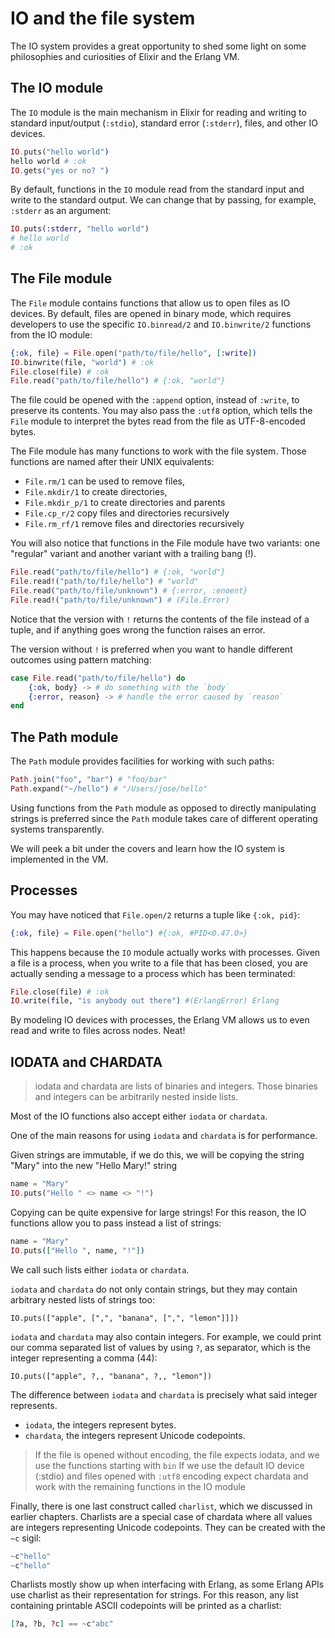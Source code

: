 # IO and the file system

The IO system provides a great opportunity to shed some light on some philosophies and curiosities of Elixir and the Erlang VM.

## The IO module

The `IO` module is the main mechanism in Elixir for reading and writing to standard input/output (`:stdio`), standard error (`:stderr`), files, and other IO devices.

```elixir
IO.puts("hello world")
hello world # :ok
IO.gets("yes or no? ")
```

By default, functions in the `IO` module read from the standard input and write to the standard output. We can change that by passing, for example, `:stderr` as an argument:

```elixir
IO.puts(:stderr, "hello world")
# hello world
# :ok
```

## The File module

The `File` module contains functions that allow us to open files as IO devices. By default, files are opened in binary mode, which requires developers to use the specific `IO.binread/2` and `IO.binwrite/2` functions from the IO module:

```elixir
{:ok, file} = File.open("path/to/file/hello", [:write])
IO.binwrite(file, "world") # :ok
File.close(file) # :ok
File.read("path/to/file/hello") # {:ok, "world"}
```

The file could be opened with the `:append` option, instead of `:write`, to preserve its contents. You may also pass the `:utf8` option, which tells the `File` module to interpret the bytes read from the file as UTF-8-encoded bytes.

The File module has many functions to work with the file system. Those functions are named after their UNIX equivalents:

- `File.rm/1` can be used to remove files,
- `File.mkdir/1` to create directories,
- `File.mkdir_p/1` to create directories and parents
- `File.cp_r/2` copy files and directories recursively
- `File.rm_rf/1` remove files and directories recursively

You will also notice that functions in the File module have two variants: one "regular" variant and another variant with a trailing bang (!).

```elixir
File.read("path/to/file/hello") # {:ok, "world"}
File.read!("path/to/file/hello") # "world"
File.read("path/to/file/unknown") # {:error, :enoent}
File.read!("path/to/file/unknown") # (File.Error)
```

Notice that the version with `!` returns the contents of the file instead of a tuple, and if anything goes wrong the function raises an error.

The version without `!` is preferred when you want to handle different outcomes using pattern matching:

```elixir
case File.read("path/to/file/hello") do
    {:ok, body} -> # do something with the `body`
    {:error, reason} -> # handle the error caused by `reason`
end
```

## The Path module

The `Path` module provides facilities for working with such paths:

```elixir
Path.join("foo", "bar") # "foo/bar"
Path.expand("~/hello") # "/Users/jose/hello"
```

Using functions from the `Path` module as opposed to directly manipulating strings is preferred since the `Path` module takes care of different operating systems transparently.

We will peek a bit under the covers and learn how the IO system is implemented in the VM.

## Processes

You may have noticed that `File.open/2` returns a tuple like `{:ok, pid}`:

```elixir
{:ok, file} = File.open("hello") #{:ok, #PID<0.47.0>}
```

This happens because the `IO` module actually works with processes. Given a file is a process, when you write to a file that has been closed, you are actually sending a message to a process which has been terminated:

```elixir
File.close(file) # :ok
IO.write(file, "is anybody out there") #(ErlangError) Erlang
```

By modeling IO devices with processes, the Erlang VM allows us to even read and write to files across nodes. Neat!

## IODATA and CHARDATA

> iodata and chardata are lists of binaries and integers. Those binaries and integers can be arbitrarily nested inside lists.

Most of the IO functions also accept either `iodata` or `chardata`.

One of the main reasons for using `iodata` and `chardata` is for performance.

Given strings are immutable, if we do this, we will be copying the string "Mary" into the new "Hello Mary!" string

```elixir
name = "Mary"
IO.puts("Hello " <> name <> "!")
```

Copying can be quite expensive for large strings! For this reason, the IO functions allow you to pass instead a list of strings:

```elixir
name = "Mary"
IO.puts(["Hello ", name, "!"])
```

We call such lists either `iodata` or `chardata`.

`iodata` and `chardata` do not only contain strings, but they may contain arbitrary nested lists of strings too:

`IO.puts(["apple", [",", "banana", [",", "lemon"]]])`

`iodata` and `chardata` may also contain integers. For example, we could print our comma separated list of values by using `?`, as separator, which is the integer representing a comma (44):

`IO.puts(["apple", ?,, "banana", ?,, "lemon"])`

The difference between `iodata` and `chardata` is precisely what said integer represents.

- `iodata`, the integers represent bytes.
- `chardata`, the integers represent Unicode codepoints.

> If the file is opened without encoding, the file expects iodata, and we use the functions starting with `bin`
> If we use the default IO device (:stdio) and files opened with `:utf8` encoding expect chardata and work with the remaining functions in the IO module

Finally, there is one last construct called `charlist`, which we discussed in earlier chapters. Charlists are a special case of chardata where all values are integers representing Unicode codepoints. They can be created with the `~c` sigil:

```elixir
~c"hello"
~c"hello"
```

Charlists mostly show up when interfacing with Erlang, as some Erlang APIs use charlist as their representation for strings. For this reason, any list containing printable ASCII codepoints will be printed as a charlist:

```elixir
[?a, ?b, ?c] == ~c"abc"
```

